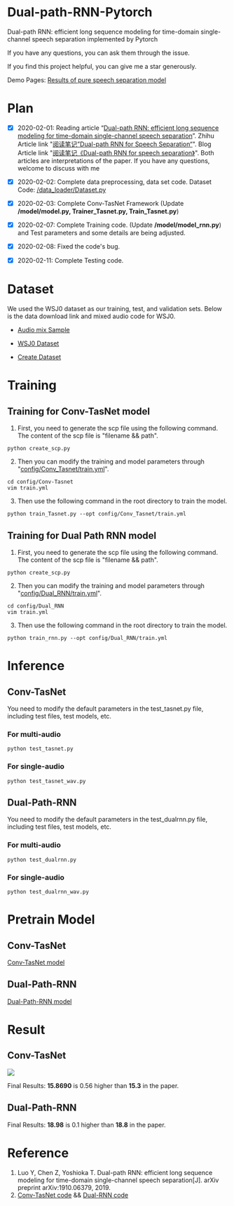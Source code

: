 # Dual-path-RNN-Pytorch
Dual-path RNN: efficient long sequence modeling for time-domain single-channel speech separation implemented by Pytorch

If you have any questions, you can ask them through the issue.

If you find this project helpful, you can give me a star generously.

Demo Pages: [Results of pure speech separation model](https://www.likai.show/Pure-Audio/index.html)
# Plan

- [x] 2020-02-01: Reading article “[Dual-path RNN: efficient long sequence modeling for time-domain single-channel speech separation](https://arxiv.org/abs/1910.06379 "Dual-path RNN: efficient long sequence modeling for time-domain single-channel speech separation")”. Zhihu Article link "[阅读笔记”Dual-path RNN for Speech Separation“](https://zhuanlan.zhihu.com/p/104606356 "阅读笔记”Dual-path RNN for Speech Separation“")". Blog Article link "[阅读笔记《Dual-path RNN for speech separation》](https://www.likai.show/archives/dual-path-rnn "阅读笔记《Dual-path RNN for speech separation》")". Both articles are interpretations of the paper. If you have any questions, welcome to discuss with me

- [x] 2020-02-02: Complete data preprocessing, data set code. Dataset Code: [/data_loader/Dataset.py](https://github.com/JusperLee/Dual-path-RNN-Pytorch/blob/master/data_loader/Dataset.py)

- [x] 2020-02-03: Complete Conv-TasNet Framework (Update **/model/model.py, Trainer_Tasnet.py, Train_Tasnet.py**)

- [x] 2020-02-07: Complete Training code. (Update **/model/model_rnn.py**) and Test parameters and some details are being adjusted.

- [x] 2020-02-08: Fixed the code's bug.

- [x] 2020-02-11: Complete Testing code.

# Dataset
We used the WSJ0 dataset as our training, test, and validation sets. Below is the data download link and mixed audio code for WSJ0.
- [Audio mix Sample](https://www.merl.com/demos/deep-clustering/media/female-female-mixture.wav)

- [WSJ0 Dataset](https://catalog.ldc.upenn.edu/LDC93S6A)

- [Create Dataset](https://www.merl.com/demos/deep-clustering/create-speaker-mixtures.zip)

# Training
## Training for Conv-TasNet model
1. First, you need to generate the scp file using the following command. The content of the scp file is "filename && path".
```shell
python create_scp.py
```

2. Then you can modify the training and model parameters through "[config/Conv_Tasnet/train.yml](https://github.com/JusperLee/Dual-Path-RNN-Pytorch/tree/master/config/Conv_Tasnet )".
```shell
cd config/Conv-Tasnet
vim train.yml
```

3. Then use the following command in the root directory to train the model.
```shell
python train_Tasnet.py --opt config/Conv_Tasnet/train.yml
```
## Training for Dual Path RNN model
1. First, you need to generate the scp file using the following command. The content of the scp file is "filename && path".
```shell
python create_scp.py
```

2. Then you can modify the training and model parameters through "[config/Dual_RNN/train.yml](https://github.com/JusperLee/Dual-Path-RNN-Pytorch/tree/master/config/Dual_RNN "config / Dual_RNN / train.yml")".
```shell
cd config/Dual_RNN
vim train.yml
```

3. Then use the following command in the root directory to train the model.
```shell
python train_rnn.py --opt config/Dual_RNN/train.yml
```

# Inference

## Conv-TasNet
You need to modify the default parameters in the test_tasnet.py file, including test files, test models, etc.
### For multi-audio
```shell
python test_tasnet.py 
```
### For single-audio
```shell
python test_tasnet_wav.py 
```
## Dual-Path-RNN
You need to modify the default parameters in the test_dualrnn.py file, including test files, test models, etc.
### For multi-audio
```shell
python test_dualrnn.py 
```
### For single-audio
```shell
python test_dualrnn_wav.py 
```

# Pretrain Model

## Conv-TasNet

[Conv-TasNet model](https://drive.google.com/open?id=1MRe4jiwgtAFZErjz-LWuuyEG8VGSU0YS "Google Driver")

## Dual-Path-RNN
[Dual-Path-RNN model](https://drive.google.com/open?id=1OR60ntyFGZmpMZTvAFXoKsckVV85bSY0 "Google Driver") 

# Result

## Conv-TasNet
![](https://github.com/JusperLee/Dual-Path-RNN-Pytorch/blob/master/log/Conv_Tasnet/loss.png)

Final Results: **15.8690** is 0.56 higher than **15.3** in the paper.

## Dual-Path-RNN

Final Results: **18.98** is 0.1 higher than **18.8** in the paper.

# Reference
1. Luo Y, Chen Z, Yoshioka T. Dual-path RNN: efficient long sequence modeling for time-domain single-channel speech separation[J]. arXiv preprint arXiv:1910.06379, 2019.
2. [Conv-TasNet code](https://github.com/JusperLee/Conv-TasNet "Conv-TasNet code") && [Dual-RNN code](https://github.com/yluo42/TAC/blob/master/utility/models.py "Dual-RNN code")
